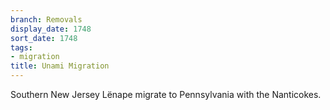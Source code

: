 ```yaml
---
branch: Removals
display_date: 1748
sort_date: 1748
tags:
- migration
title: Unami Migration
---
```


Southern New Jersey Lënape migrate to Pennsylvania with the Nanticokes.
